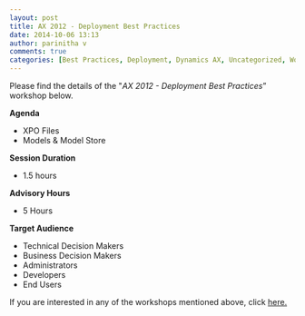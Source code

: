 ```yaml
---
layout: post
title: AX 2012 - Deployment Best Practices
date: 2014-10-06 13:13
author: parinitha v
comments: true
categories: [Best Practices, Deployment, Dynamics AX, Uncategorized, Workshops]
---
```

Please find the details of the "<i>AX 2012 - Deployment Best Practices</i>&rdquo; workshop below.

<b>Agenda</b>

<ul>
<li>XPO Files</li>
<li>Models &amp; Model Store</li>
</ul>

<b>Session Duration</b>

<ul>
<li>1.5 hours</li>
</ul>

<b>Advisory Hours</b>

<ul>
<li>5 Hours</li>
</ul>

<b>Target Audience</b>

<ul>
<li>Technical Decision Makers</li>
<li>Business Decision Makers</li>
<li>Administrators</li>
<li>Developers</li>
<li>End Users</li>
</ul>

If you are interested in any of the workshops mentioned above, click&nbsp;<a href="mailto:blog_ptsdynamics@microsoft.com?Subject=Dynamics%20AX%20Workshops%20-%20Registration&amp;Body=PLEASE%20FILL%20IN%20THE%20FOLLOWING%20DETAILS%0A%0AName%3A%0ACompany%20Name%3A%0APartner%20ID%3A%0AContact%20number%3A%0AEmail%20ID%3A%0AProducts%20interested%20in%3A%0ASessions%20interested%20in%3A">here.</a>
